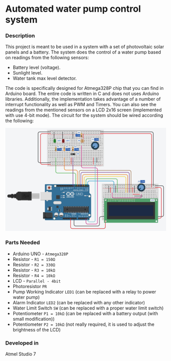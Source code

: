 # Automated water pump control system

### Description

This project is meant to be used in a system with a set of photovoltaic solar panels and a battery.
The system does the control of a water pump based on readings from the following sensors:
  - Battery level (voltage).
  - Sunlight level.
  - Water tank max level detector.

The code is specifically designed for Atmega328P chip that you can find in Arduino board.
The entire code is written in C and does not uses Arduino libraries. Additionally, the implementation takes advantage of a number of interrupt functionality as well as PWM and Timers.
You can also see the readings from the mentioned sensors on a LCD 2x16 screen (implemented with use 4-bit mode).
The circuit for the system should be wired according the following:

![Wiring Diagram Should be here :(](./images/WiringDiagram.jpg)

### Parts Needed

- Arduino UNO - `Atmega328P`
- Resistor - `R1 = 150Ω`
- Resistor - `R2 = 330Ω`
- Resistor - `R3 = 10kΩ`
- Resistor - `R4 = 10kΩ`
- LCD - `Parallel - 4bit`
- Photoresistor `PR`
- Pump Working Indicator `LED1` (can be replaced with a relay to power water pump)
- Alarm Indicator `LED2` (can be replaced with any other indicator)
- Water Limit Switch `SW` (can be replaced with a proper water limit switch)
- Potentiometer `P1 = 10kΩ` (can be replaced with a battery output (with small modification))
- Potentiometer `P2 = 10kΩ` (not really required, it is used to adjust the brightness of the LCD)



### Developed in
Atmel Studio 7
